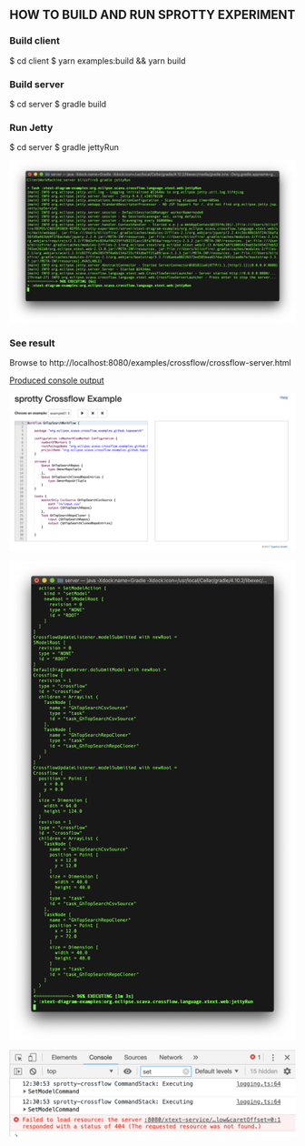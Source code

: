## HOW TO BUILD AND RUN SPROTTY EXPERIMENT


### Build client

$ cd client
$ yarn examples:build && yarn build

### Build server

$ cd server
$ gradle build

### Run Jetty

$ cd server
$ gradle jettyRun

![img1](https://github.com/patrickneubauer/sprotty-experiment/raw/master/img/img1.png)

### See result

Browse to http://localhost:8080/examples/crossflow/crossflow-server.html

[Produced console output](jettyRun.log)

![img2](https://github.com/patrickneubauer/sprotty-experiment/raw/master/img/img2.png)

![img3](https://github.com/patrickneubauer/sprotty-experiment/raw/master/img/img3.png)

![img4](https://github.com/patrickneubauer/sprotty-experiment/raw/master/img/img4.png)

